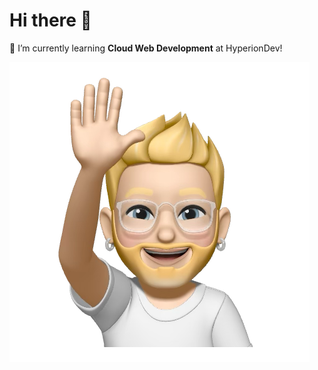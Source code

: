 # Hi there 👋
🌱 I’m currently learning **Cloud Web Development** at HyperionDev!

![My emoji.](https://github.com/ke-patryk/ke-patryk/blob/main/New%20Note.heic)
<!--
**ke-patryk/ke-patryk** is a ✨ _special_ ✨ repository because its `README.md` (this file) appears on your GitHub profile.

Here are some ideas to get you started:

- 🔭 I’m currently working on ...
- 🌱 I’m currently learning ...
- 👯 I’m looking to collaborate on ...
- 🤔 I’m looking for help with ...
- 💬 Ask me about ...
- 📫 How to reach me: ...
- 😄 Pronouns: ...
- ⚡ Fun fact: ...
-->
